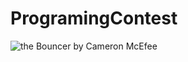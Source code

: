 # ProgramingContest

![the Bouncer by Cameron McEfee](https://octodex.github.com/images/bouncercat.png)
